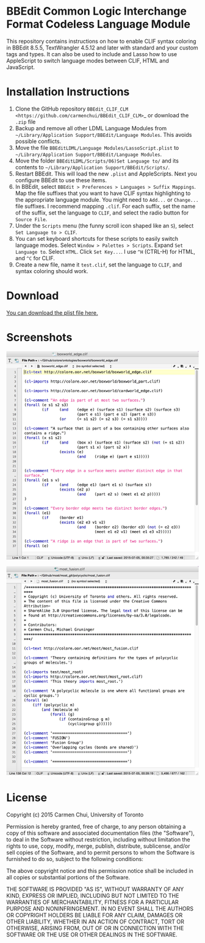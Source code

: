 # BBEdit Common Logic Interchange Format Codeless Language Module

This repository contains instructions on how to enable CLIF syntax
coloring in BBEdit 8.5.5, TextWrangler 4.5.12 and later with standard and your custom tags and types. It can also be used to include and Lasso how to use AppleScript to switch language modes between CLIF, HTML and JavaScript.

Installation Instructions
=========================

1. Clone the GitHub repository `BBEdit_CLIF_CLM
   <https://github.com/carmenchui/BBEdit_CLIF_CLM>`_ or download the
   ``.zip`` file
2. Backup and remove all other LDML Language Modules from
   ``~/Library/Application Support/BBEdit/Language Modules``. This avoids
   possible conflicts.
3. Move the file ``BBEditLDML/Language Modules/LassoScript.plist`` to
   ``~/Library/Application Support/BBEdit/Language Modules``.
4. Move the folder ``BBEditLDML/Scripts/06)Set Language to/`` and its contents
   to ``~/Library/Application Support/BBEdit/Scripts/``.
5. Restart BBEdit. This will load the new ``.plist`` and AppleScripts.  Next
   you configure BBEdit to use these items.
6. In BBEdit, select `BBEdit > Preferences > Languages > Suffix Mappings`. Map the file suffixes that you want to have CLIF syntax highlighting to the appropriate language module.  You might need to `Add...` or `Change...` file suffixes. I recommend mapping ``.clif``. For each suffix, set the name of the suffix, set the language to `CLIF`, and select the radio button for `Source File`.
8. Under the `Scripts` menu (the funny scroll icon shaped like an ``S``),
   select `Set Language to > CLIF`.
9. You can set keyboard shortcuts for these scripts to easily switch language
   modes.  Select `Window > Palettes > Scripts`. Expand `Set Language to`.
   Select `HTML`. Click `Set Key...`. I use ``^H`` (CTRL-H) for HTML, and
   ``^C`` for CLIF.
10. Create a new file, name it ``test.clif``, set the language to `CLIF`, and syntax coloring should work.

# Download

[You can download the plist file here.](https://github.com/carmenchui/BBEdit_CLIF_CLM/releases/)

# Screenshots
![test](https://github.com/carmenchui/BBEdit_CLIF_CLM/raw/master/clif_example1.jpg)

![test](https://github.com/carmenchui/BBEdit_CLIF_CLM/raw/master/clif_example2.jpg)


# License
Copyright (c) 2015 Carmen Chui, University of Toronto

Permission is hereby granted, free of charge, to any person obtaining a copy of this software and associated documentation files (the "Software"), to deal in the Software without restriction, including without limitation the rights to use, copy, modify, merge, publish, distribute, sublicense, and/or sell copies of the Software, and to permit persons to whom the Software is furnished to do so, subject to the following conditions:

The above copyright notice and this permission notice shall be included in all copies or substantial portions of the Software.

THE SOFTWARE IS PROVIDED "AS IS", WITHOUT WARRANTY OF ANY KIND, EXPRESS OR IMPLIED, INCLUDING BUT NOT LIMITED TO THE WARRANTIES OF MERCHANTABILITY, FITNESS FOR A PARTICULAR PURPOSE AND NONINFRINGEMENT. IN NO EVENT SHALL THE AUTHORS OR COPYRIGHT HOLDERS BE LIABLE FOR ANY CLAIM, DAMAGES OR OTHER LIABILITY, WHETHER IN AN ACTION OF CONTRACT, TORT OR OTHERWISE, ARISING FROM, OUT OF OR IN CONNECTION WITH THE SOFTWARE OR THE USE OR OTHER DEALINGS IN THE SOFTWARE. 